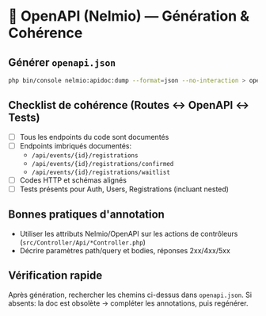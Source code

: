 # 📘 OpenAPI (Nelmio) — Génération & Cohérence

## Générer `openapi.json`
```bash
php bin/console nelmio:apidoc:dump --format=json --no-interaction > openapi.json
```

## Checklist de cohérence (Routes ↔ OpenAPI ↔ Tests)
- [ ] Tous les endpoints du code sont documentés
- [ ] Endpoints imbriqués documentés:
  - `/api/events/{id}/registrations`
  - `/api/events/{id}/registrations/confirmed`
  - `/api/events/{id}/registrations/waitlist`
- [ ] Codes HTTP et schémas alignés
- [ ] Tests présents pour Auth, Users, Registrations (incluant nested)

## Bonnes pratiques d'annotation
- Utiliser les attributs Nelmio/OpenAPI sur les actions de contrôleurs (`src/Controller/Api/*Controller.php`)
- Décrire paramètres path/query et bodies, réponses 2xx/4xx/5xx

## Vérification rapide
Après génération, rechercher les chemins ci-dessus dans `openapi.json`. Si absents: la doc est obsolète → compléter les annotations, puis regénérer.
